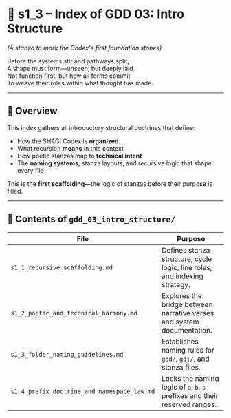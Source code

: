 <!-- Save to: shagi_archives/gdd/gdd_01_index/s1_3_index_of_gdd_03_intro_structure.md -->

# 📘 s1_3 – Index of GDD 03: Intro Structure

*(A stanza to mark the Codex's first foundation stones)*

Before the systems stir and pathways split,  
A shape must form—unseen, but deeply laid.  
Not function first, but how all forms commit  
To weave their roles within what thought has made.  

---

## 🧭 Overview

This index gathers all introductory structural doctrines that define:

- How the SHAGI Codex is **organized**
- What recursion **means** in this context
- How poetic stanzas map to **technical intent**
- The **naming systems**, stanza layouts, and recursive logic that shape every file

This is the **first scaffolding**—the logic of stanzas before their purpose is filled.

---

## 📂 Contents of `gdd_03_intro_structure/`

| File                                        | Purpose                                                                     |
|---------------------------------------------|-----------------------------------------------------------------------------|
| `s1_1_recursive_scaffolding.md`             | Defines stanza structure, cycle logic, line roles, and indexing strategy.   |
| `s1_2_poetic_and_technical_harmony.md`      | Explores the bridge between narrative verses and system documentation.      |
| `s1_3_folder_naming_guidelines.md`          | Establishes naming rules for `gdd/`, `gdj/`, and stanza files.              |
| `s1_4_prefix_doctrine_and_namespace_law.md` | Locks the naming logic of `a`, `b`, `s` prefixes and their reserved ranges. |
